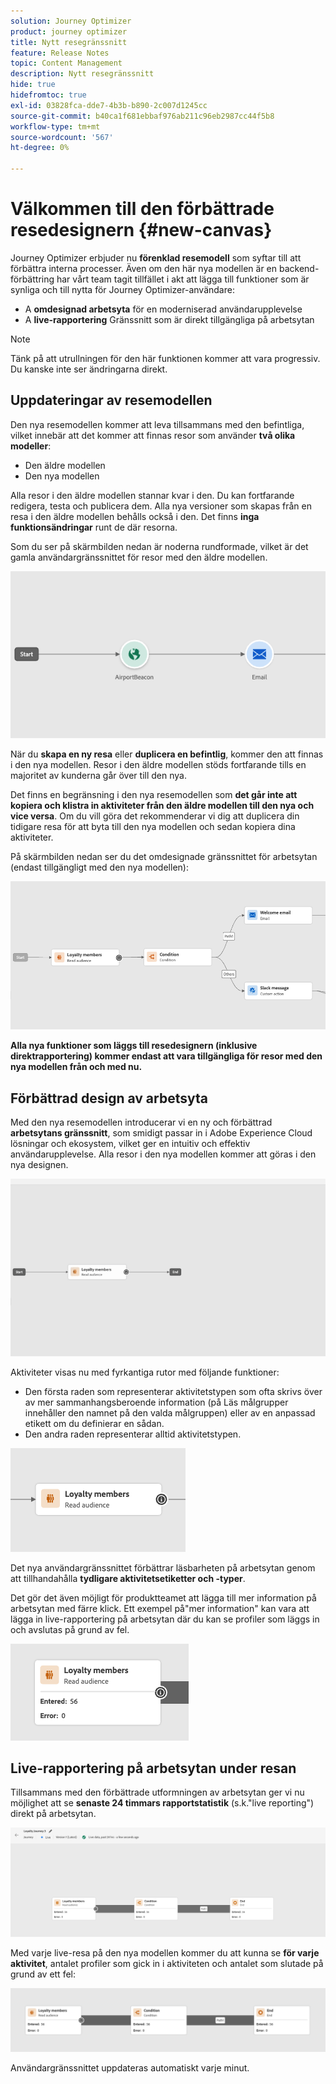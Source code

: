 ```yaml
---
solution: Journey Optimizer
product: journey optimizer
title: Nytt resegränssnitt
feature: Release Notes
topic: Content Management
description: Nytt resegränssnitt
hide: true
hidefromtoc: true
exl-id: 03828fca-dde7-4b3b-b890-2c007d1245cc
source-git-commit: b40ca1f681ebbaf976ab211c96eb2987cc44f5b8
workflow-type: tm+mt
source-wordcount: '567'
ht-degree: 0%

---
```


# Välkommen till den förbättrade resedesignern {#new-canvas}

Journey Optimizer erbjuder nu **förenklad resemodell** som syftar till att förbättra interna processer. Även om den här nya modellen är en backend-förbättring har vårt team tagit tillfället i akt att lägga till funktioner som är synliga och till nytta för Journey Optimizer-användare:

* A **omdesignad arbetsyta** för en moderniserad användarupplevelse
* A **live-rapportering** Gränssnitt som är direkt tillgängliga på arbetsytan

>[!NOTE]
>
>Tänk på att utrullningen för den här funktionen kommer att vara progressiv. Du kanske inte ser ändringarna direkt.

## Uppdateringar av resemodellen

Den nya resemodellen kommer att leva tillsammans med den befintliga, vilket innebär att det kommer att finnas resor som använder **två olika modeller**:

* Den äldre modellen
* Den nya modellen

Alla resor i den äldre modellen stannar kvar i den. Du kan fortfarande redigera, testa och publicera dem. Alla nya versioner som skapas från en resa i den äldre modellen behålls också i den. Det finns **inga funktionsändringar** runt de där resorna.

Som du ser på skärmbilden nedan är noderna rundformade, vilket är det gamla användargränssnittet för resor med den äldre modellen.

![](assets/new-canvas.png)

När du **skapa en ny resa** eller **duplicera en befintlig**, kommer den att finnas i den nya modellen. Resor i den äldre modellen stöds fortfarande tills en majoritet av kunderna går över till den nya.

Det finns en begränsning i den nya resemodellen som **det går inte att kopiera och klistra in aktiviteter från den äldre modellen till den nya och vice versa**. Om du vill göra det rekommenderar vi dig att duplicera din tidigare resa för att byta till den nya modellen och sedan kopiera dina aktiviteter.

På skärmbilden nedan ser du det omdesignade gränssnittet för arbetsytan (endast tillgängligt med den nya modellen):

![](assets/new-canvas2.png)

**Alla nya funktioner som läggs till resedesignern (inklusive direktrapportering) kommer endast att vara tillgängliga för resor med den nya modellen från och med nu.**

## Förbättrad design av arbetsyta

Med den nya resemodellen introducerar vi en ny och förbättrad **arbetsytans gränssnitt**, som smidigt passar in i Adobe Experience Cloud lösningar och ekosystem, vilket ger en intuitiv och effektiv användarupplevelse. Alla resor i den nya modellen kommer att göras i den nya designen.

![](assets/new-canvas3.gif)

Aktiviteter visas nu med fyrkantiga rutor med följande funktioner:

* Den första raden som representerar aktivitetstypen som ofta skrivs över av mer sammanhangsberoende information (på Läs målgrupper innehåller den namnet på den valda målgruppen) eller av en anpassad etikett om du definierar en sådan.
* Den andra raden representerar alltid aktivitetstypen.

![](assets/new-canvas4.png)

Det nya användargränssnittet förbättrar läsbarheten på arbetsytan genom att tillhandahålla **tydligare aktivitetsetiketter och -typer**.

Det gör det även möjligt för produktteamet att lägga till mer information på arbetsytan med färre klick. Ett exempel på&quot;mer information&quot; kan vara att lägga in live-rapportering på arbetsytan där du kan se profiler som läggs in och avslutas på grund av fel.

![](assets/new-canvas5.png)


## Live-rapportering på arbetsytan under resan

Tillsammans med den förbättrade utformningen av arbetsytan ger vi nu möjlighet att se **senaste 24 timmars rapportstatistik** (s.k.&quot;live reporting&quot;) direkt på arbetsytan.

![](assets/new-canvas6bis.png)

Med varje live-resa på den nya modellen kommer du att kunna se **för varje aktivitet**, antalet profiler som gick in i aktiviteten och antalet som slutade på grund av ett fel:

![](assets/new-canvas8.png)

<!--`
With every live journey on the new model, you will be able to see two types of "last 24 hours" reporting information:

* On a **new insert**, you will see:
    * The number of profiles that have been exported for audience-triggered journeys. You will see the number of profiles available in the last export job alongside the time when that export has been made.
    * The number of profiles who exited the journey
    * The percentage of errors
    ![](assets/new-canvas7.png)
* **On each activity**, you will see the number of profiles who entered that activity and the number who exited because of an error:
    ![](assets/new-canvas8.png)
-->

Användargränssnittet uppdateras automatiskt varje minut.

<!--
Please note that you may see differences between the number of exported profiles and the number of profiles flowing through the journey. The exported profiles count only provides information about the last export job being made while the number of profiles entering an activity only contains profiles who did it in the last 24 hours. This can especially be visible on recurring daily journeys as there could be a data overlap between two days.
-->
